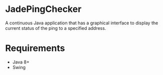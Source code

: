 # JadePingChecker
A continuous Java application that has a graphical interface to display the current status of the ping to a specified address.

# Requirements
* Java 8+
* Swing
